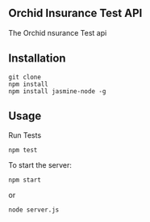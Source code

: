 ## Orchid Insurance Test API

The Orchid nsurance Test api

## Installation

```
git clone
npm install 
npm install jasmine-node -g
```

## Usage

Run Tests

```
npm test
```

To start the server:
```
npm start 
```
or

```
node server.js
```
